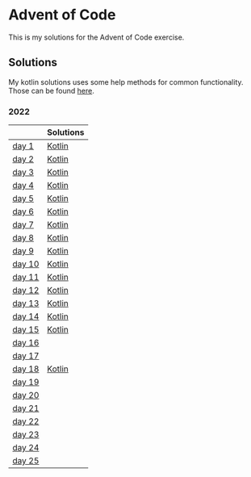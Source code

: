 # Advent of Code

This is my solutions for the Advent of Code exercise.


## Solutions
My kotlin solutions uses some help methods for common functionality.
Those can be found [here](./kotlin/src/main/kotlin/commons).

### 2022
|                                                | Solutions                              |
|:-----------------------------------------------|:--------------------------------------------------|
| [day 1](https://adventofcode.com/2022/day/1)   | [Kotlin](./kotlin/src/main/kotlin/year2022/day01) |
| [day 2](https://adventofcode.com/2022/day/2)   | [Kotlin](./kotlin/src/main/kotlin/year2022/day02) |
| [day 3](https://adventofcode.com/2022/day/3)   | [Kotlin](./kotlin/src/main/kotlin/year2022/day03) |
| [day 4](https://adventofcode.com/2022/day/4)   | [Kotlin](./kotlin/src/main/kotlin/year2022/day04) |
| [day 5](https://adventofcode.com/2022/day/5)   | [Kotlin](./kotlin/src/main/kotlin/year2022/day05) |
| [day 6](https://adventofcode.com/2022/day/6)   | [Kotlin](./kotlin/src/main/kotlin/year2022/day06) |
| [day 7](https://adventofcode.com/2022/day/7)   | [Kotlin](./kotlin/src/main/kotlin/year2022/day07) |
| [day 8](https://adventofcode.com/2022/day/8)   | [Kotlin](./kotlin/src/main/kotlin/year2022/day08) |
| [day 9](https://adventofcode.com/2022/day/9)   | [Kotlin](./kotlin/src/main/kotlin/year2022/day09) |
| [day 10](https://adventofcode.com/2022/day/10) | [Kotlin](./kotlin/src/main/kotlin/year2022/day10) |
| [day 11](https://adventofcode.com/2022/day/11) | [Kotlin](./kotlin/src/main/kotlin/year2022/day11) |
| [day 12](https://adventofcode.com/2022/day/12) | [Kotlin](./kotlin/src/main/kotlin/year2022/day12) |
| [day 13](https://adventofcode.com/2022/day/13) | [Kotlin](./kotlin/src/main/kotlin/year2022/day13) |
| [day 14](https://adventofcode.com/2022/day/14) | [Kotlin](./kotlin/src/main/kotlin/year2022/day14) |
| [day 15](https://adventofcode.com/2022/day/15) | [Kotlin](./kotlin/src/main/kotlin/year2022/day15) |
| [day 16](https://adventofcode.com/2022/day/16) | |
| [day 17](https://adventofcode.com/2022/day/17) | |
| [day 18](https://adventofcode.com/2022/day/18) | [Kotlin](./kotlin/src/main/kotlin/year2022/day18) |
| [day 19](https://adventofcode.com/2022/day/19) | |
| [day 20](https://adventofcode.com/2022/day/20) | |
| [day 21](https://adventofcode.com/2022/day/21) | |
| [day 22](https://adventofcode.com/2022/day/22) | |
| [day 23](https://adventofcode.com/2022/day/23) | |
| [day 24](https://adventofcode.com/2022/day/24) | |
| [day 25](https://adventofcode.com/2022/day/25) | |
